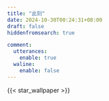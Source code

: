 ```yaml
---
title: "此刻"
date: 2024-10-30T00:24:31+08:00
draft: false
hiddenfromsearch: true

comment:
  utterances:
    enable: true
  waline:
    enable: false
---
```


{{< star_wallpaper >}}


